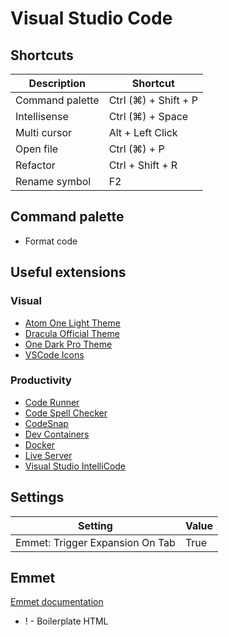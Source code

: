 # Visual Studio Code

## Shortcuts

| Description     | Shortcut             |
|-----------------|----------------------|
| Command palette | Ctrl (⌘) + Shift + P |
| Intellisense    | Ctrl (⌘) + Space     |
| Multi cursor    | Alt + Left Click     |
| Open file       | Ctrl (⌘) + P         |
| Refactor        | Ctrl + Shift + R     |
| Rename symbol   | F2                   |

## Command palette

- Format code

## Useful extensions

### Visual

- [Atom One Light Theme](https://marketplace.visualstudio.com/items?itemName=akamud.vscode-theme-onelight)
- [Dracula Official Theme](https://marketplace.visualstudio.com/items?itemName=dracula-theme.theme-dracula)
- [One Dark Pro Theme](https://marketplace.visualstudio.com/items?itemName=zhuangtongfa.Material-theme)
- [VSCode Icons](https://marketplace.visualstudio.com/items?itemName=vscode-icons-team.vscode-icons)

### Productivity

- [Code Runner](https://marketplace.visualstudio.com/items?itemName=formulahendry.code-runner)
- [Code Spell Checker](https://marketplace.visualstudio.com/items?itemName=streetsidesoftware.code-spell-checker)
- [CodeSnap](https://marketplace.visualstudio.com/items?itemName=adpyke.codesnap)
- [Dev Containers](https://marketplace.visualstudio.com/items?itemName=ms-vscode-remote.remote-containers)
- [Docker](https://marketplace.visualstudio.com/items?itemName=ms-azuretools.vscode-docker)
- [Live Server](https://marketplace.visualstudio.com/items?itemName=ritwickdey.LiveServer)
- [Visual Studio IntelliCode](https://marketplace.visualstudio.com/items?itemName=VisualStudioExptTeam.vscodeintellicode)


## Settings

| Setting                         |   Value |
| ------------------------------- | ------- |
| Emmet: Trigger Expansion On Tab | True    |

## Emmet

[Emmet documentation](https://docs.emmet.io)

- ! - Boilerplate HTML
